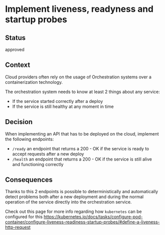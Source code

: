 # Implement liveness, readyness and startup probes

## Status

approved

## Context

Cloud providers often rely on the usage of Orchestration systems
over a containerization technology.

The orchestration system needs to know at least 2 things about any service:
* If the service started correctly after a deploy
* If the service is still healthy at any moment in time

## Decision

When implementing an API that has to be deployed on the cloud,
implement the following endpoints:
* `/ready` an endpoint that returns a 200 - OK if the service is ready to
accept requests after a new deploy
* `/health` an endpoint that returns a 200 - OK if the service is still alive
and functioning correctly


## Consequences

Thanks to this 2 endpoints is possible to deterministically and automatically
detect problems both after a new deployment and during the normal operation 
of the service directly into the orchestration service.

Check out this page for more info regarding how `kubernetes` can be configured
for this https://kubernetes.io/docs/tasks/configure-pod-container/configure-liveness-readiness-startup-probes/#define-a-liveness-http-request
